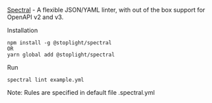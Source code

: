 
[Spectral](https://github.com/stoplightio/spectral) - A flexible JSON/YAML linter, with out of the box support for OpenAPI v2 and v3.

Installation

```
npm install -g @stoplight/spectral
OR
yarn global add @stoplight/spectral
```
Run

```spectral lint example.yml```

Note: Rules are specified in default file .spectral.yml

